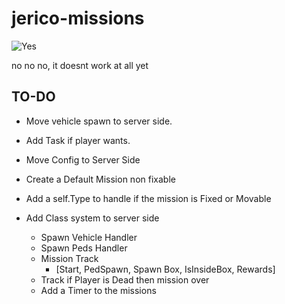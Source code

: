# jerico-missions

![Yes](https://media2.giphy.com/media/dHpnnC7CdvO5G/giphy.gif?cid=ecf05e47agbaqqy3t9jmeisp2kkwzjhvj90hma0dv0rma3wj&rid=giphy.gif)

no no no, it doesnt work at all yet

## TO-DO

- Move vehicle spawn to server side.

- Add Task if player wants.

- Move Config to Server Side

- Create a Default Mission non fixable

- Add a self.Type to handle if the mission is Fixed or Movable

- Add Class system to server side

  - Spawn Vehicle Handler
  - Spawn Peds Handler
  - Mission Track
    - [Start, PedSpawn, Spawn Box, IsInsideBox, Rewards]
  - Track if Player is Dead then mission over
  - Add a Timer to the missions
